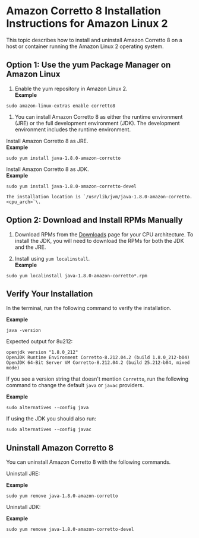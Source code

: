 # Amazon Corretto 8 Installation Instructions for Amazon Linux 2<a name="amazon-linux-install"></a>

 This topic describes how to install and uninstall Amazon Corretto 8 on a host or container running the Amazon Linux 2 operating system\. 

## Option 1: Use the yum Package Manager on Amazon Linux<a name="amazon-linux-install-instruct"></a>

1.  Enable the yum repository in Amazon Linux 2\.   
**Example**  

   ```
   sudo amazon-linux-extras enable corretto8
   ```

1.  You can install Amazon Corretto 8 as either the runtime environment \(JRE\) or the full development environment \(JDK\)\. The development environment includes the runtime environment\. 

   Install Amazon Corretto 8 as JRE\.  
**Example**  

   ```
   sudo yum install java-1.8.0-amazon-corretto
   ```

   Install Amazon Corretto 8 as JDK\.  
**Example**  

   ```
   sudo yum install java-1.8.0-amazon-corretto-devel
   ```

    The installation location is `/usr/lib/jvm/java-1.8.0-amazon-corretto.<cpu_arch>`\. 

## Option 2: Download and Install RPMs Manually<a name="amazon-linux-rpm-install-instruct"></a>

1.  Download RPMs from the [Downloads](downloads-list.md) page for your CPU architecture\. To install the JDK, you will need to download the RPMs for both the JDK and the JRE\. 

1.  Install using `yum localinstall`\.   
**Example**  

   ```
   sudo yum localinstall java-1.8.0-amazon-corretto*.rpm
   ```

## Verify Your Installation<a name="amazon-linux-verify"></a>

 In the terminal, run the following command to verify the installation\. 

**Example**  

```
java -version
```
Expected output for 8u212:   

```
openjdk version "1.8.0_212"
OpenJDK Runtime Environment Corretto-8.212.04.2 (build 1.8.0_212-b04)
OpenJDK 64-Bit Server VM Corretto-8.212.04.2 (build 25.212-b04, mixed mode)
```

 If you see a version string that doesn't mention `Corretto`, run the following command to change the default `java` or `javac` providers\. 

**Example**  

```
sudo alternatives --config java
```
If using the JDK you should also run:  

```
sudo alternatives --config javac
```

## Uninstall Amazon Corretto 8<a name="amazon-linux-uninstall"></a>

You can uninstall Amazon Corretto 8 with the following commands\.

Uninstall JRE:

**Example**  

```
sudo yum remove java-1.8.0-amazon-corretto
```

Uninstall JDK:

**Example**  

```
sudo yum remove java-1.8.0-amazon-corretto-devel
```